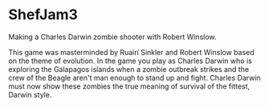 # ShefJam3
Making a Charles Darwin zombie shooter with Robert Winslow.

This game was masterminded by Ruairí Sinkler and Robert Winslow based on the theme of evolution. In the game you play as Charles Darwin who is exploring the Galapagos islands when a zombie outbreak strikes and the crew of the Beagle aren't man enough to stand up and fight. Charles Darwin must now show these zombies the true meaning of survival of the fittest, Darwin style.
